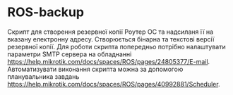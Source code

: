 # ROS-backup
Скрипт для створення резервної копії Роутер ОС та надсиланя її на вказану електронну адресу. 
Створюється бінарна та текстові версії резервної копії. Для роботи скрипта попередньо потрібно налаштувати параметри SMTP сервера на обладнанні https://help.mikrotik.com/docs/spaces/ROS/pages/24805377/E-mail.
Автоматизувати виконання скрипта можна за допомогою планувальника завдань https://help.mikrotik.com/docs/spaces/ROS/pages/40992881/Scheduler.

